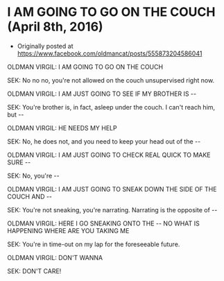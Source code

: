 # I AM GOING TO GO ON THE COUCH (April 8th, 2016)

 * Originally posted at https://www.facebook.com/oldmancat/posts/555873204586041

OLDMAN VIRGIL: I AM GOING TO GO ON THE COUCH

SEK: No no no, you're not allowed on the couch unsupervised right now.

OLDMAN VIRGIL: I AM JUST GOING TO SEE IF MY BROTHER IS --

SEK: You're brother is, in fact, asleep under the couch. I can't reach him, but --

OLDMAN VIRGIL: HE NEEDS MY HELP

SEK: No, he does not, and you need to keep your head out of the --

OLDMAN VIRGIL: I AM JUST GOING TO CHECK REAL QUICK TO MAKE SURE --

SEK: No, you're --

OLDMAN VIRGIL: I AM JUST GOING TO SNEAK DOWN THE SIDE OF THE COUCH AND --

SEK: You're not sneaking, you're narrating. Narrating is the opposite of --

OLDMAN VIRGIL: HERE I GO SNEAKING ONTO THE -- NO WHAT IS HAPPENING WHERE ARE YOU TAKING ME

SEK: You're in time-out on my lap for the foreseeable future.

OLDMAN VIRGIL: DON'T WANNA

SEK: DON'T CARE!

